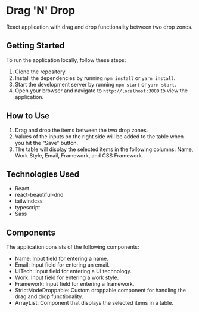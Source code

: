 # Drag 'N' Drop

React application with drag and drop functionality between two drop zones.

## Getting Started

To run the application locally, follow these steps:

1. Clone the repository.
2. Install the dependencies by running `npm install` or `yarn install`.
3. Start the development server by running `npm start` or `yarn start`.
4. Open your browser and navigate to `http://localhost:3000` to view the application.

## How to Use

1. Drag and drop the items between the two drop zones.
2. Values of the inputs on the right side will be added to the table when you hit the "Save" button.
3. The table will display the selected items in the following columns: Name, Work Style, Email, Framework, and CSS Framework.

## Technologies Used

- React
- react-beautiful-dnd
- tailwindcss
- typescript
- Sass

## Components

The application consists of the following components:

- Name: Input field for entering a name.
- Email: Input field for entering an email.
- UITech: Input field for entering a UI technology.
- Work: Input field for entering a work style.
- Framework: Input field for entering a framework.
- StrictModeDroppable: Custom droppable component for handling the drag and drop functionality.
- ArrayList: Component that displays the selected items in a table.
